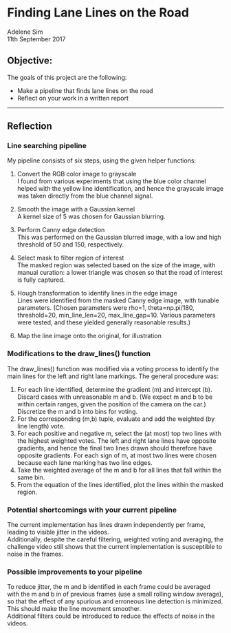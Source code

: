 # **Finding Lane Lines on the Road**
Adelene Sim  
11th September 2017


## Objective:

The goals of this project are the following:
* Make a pipeline that finds lane lines on the road
* Reflect on your work in a written report
---
## Reflection

### Line searching pipeline
My pipeline consists of six steps, using the given helper functions:  
1. Convert the RGB color image to grayscale  
I found from various experiments that using the blue color channel helped with the yellow line identification, and hence the grayscale image was taken directly from the blue channel signal.

2. Smooth the image with a Gaussian kernel  
A kernel size of 5 was chosen for Gaussian blurring.

3. Perform Canny edge detection  
This was performed on the Gaussian blurred image, with a low and high threshold of 50 and 150, respectively.

4. Select mask to filter region of interest  
The masked region was selected based on the size of the image, with manual curation: a lower triangle was chosen so that the road of interest is fully captured.

5. Hough transformation to identify lines in the edge image  
Lines were identified from the masked Canny edge image, with tunable parameters. (Chosen parameters were rho=1, theta=np.pi/180, threshold=20, min_line_len=20, max_line_gap=10. Various parameters were tested, and these yielded generally reasonable results.)

6. Map the line image onto the original, for illustration


### Modifications to the draw_lines() function

The draw_lines() function was modified via a voting process to identify the main lines for the left and right lane markings. The general procedure was:

1. For each line identified, determine the gradient (m) and intercept (b). Discard cases with unreasonable m and b. (We expect m and b to be within certain ranges, given the position of the camera on the car.) Discretize the m and b into bins for voting.
2. For the corresponding (m,b) tuple, evaluate and add the weighted (by line length) vote.
3. For each positive and negative m, select the (at most) top two lines with the highest weighted votes. The left and right lane lines have opposite gradients, and hence the final two lines drawn should therefore have opposite gradients. For each sign of m, at most two lines were chosen because each lane marking has two line edges.
4. Take the weighted average of the m and b for all lines that fall within the same bin.
5. From the equation of the lines identified, plot the lines within the masked region.

### Potential shortcomings with your current pipeline
The current implementation has lines drawn independently per frame, leading to visible jitter in the videos.  
Additionally, despite the careful filtering, weighted voting and averaging, the challenge video still shows that the current implementation is susceptible to noise in the frames.

### Possible improvements to your pipeline
To reduce jitter, the m and b identified in each frame could be averaged with the m and b in of previous frames (use a small rolling window average), so that the effect of any spurious and erroneous line detection is minimized. This should make the line movement smoother.  
Additional filters could be introduced to reduce the effects of noise in the videos.  
